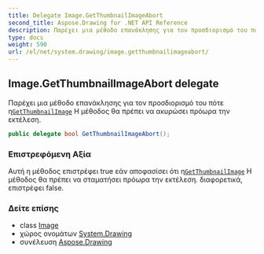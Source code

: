 ```yaml
---
title: Delegate Image.GetThumbnailImageAbort
second_title: Aspose.Drawing for .NET API Reference
description: Παρέχει μια μέθοδο επανάκλησης για τον προσδιορισμό του πότε ηGetThumbnailImage Η μέθοδος θα πρέπει να ακυρώσει πρόωρα την εκτέλεση.
type: docs
weight: 590
url: /el/net/system.drawing/image.getthumbnailimageabort/
---
```

## Image.GetThumbnailImageAbort delegate

Παρέχει μια μέθοδο επανάκλησης για τον προσδιορισμό του πότε η[`GetThumbnailImage`](../image/getthumbnailimage/) Η μέθοδος θα πρέπει να ακυρώσει πρόωρα την εκτέλεση.

```csharp
public delegate bool GetThumbnailImageAbort();
```

### Επιστρεφόμενη Αξία

Αυτή η μέθοδος επιστρέφει true εάν αποφασίσει ότι η[`GetThumbnailImage`](../image/getthumbnailimage/) Η μέθοδος θα πρέπει να σταματήσει πρόωρα την εκτέλεση. διαφορετικά, επιστρέφει false.

### Δείτε επίσης

* class [Image](../image/)
* χώρος ονομάτων [System.Drawing](../../system.drawing/)
* συνέλευση [Aspose.Drawing](../../)



